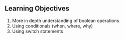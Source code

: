 <section class="module-section" name="Learning Objectives">&nbsp;</section>

## Learning Objectives

1.  More in depth understanding of boolean operations
2.  Using conditionals (when, where, why)
3.  Using switch statements


